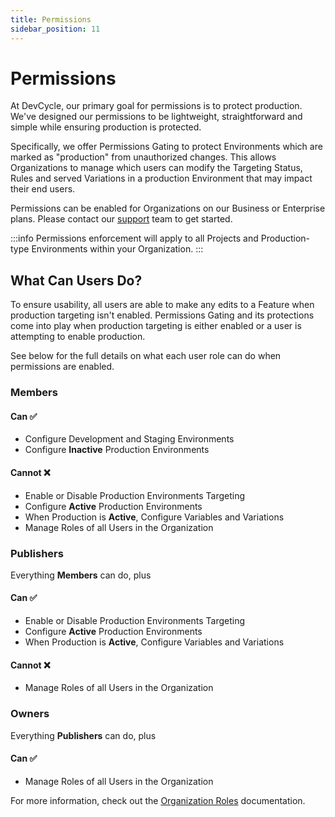 ```yaml
---
title: Permissions
sidebar_position: 11
---
```


# Permissions

At DevCycle, our primary goal for permissions is to protect production. We've designed our permissions to be lightweight, straightforward and simple while ensuring production is protected.

Specifically, we offer Permissions Gating to protect Environments which are marked as "production" from unauthorized changes. This allows Organizations to manage which users can modify the Targeting Status, Rules and served Variations in a production Environment that may impact their end users.

Permissions can be enabled for Organizations on our Business or Enterprise plans. Please contact our [support](mailto:support@devcycle.com) team to get started.

:::info
Permissions enforcement will apply to all Projects and Production-type Environments within your Organization.
:::

## What Can Users Do?

To ensure usability, all users are able to make any edits to a Feature when production targeting isn't enabled. Permissions Gating and its protections come into play when production targeting is either enabled or a user is attempting to enable production.

See below for the full details on what each user role can do when permissions are enabled.

### Members

#### Can ✅

- Configure Development and Staging Environments
- Configure **Inactive** Production Environments

#### Cannot ❌

- Enable or Disable Production Environments Targeting
- Configure **Active** Production Environments
- When Production is **Active**, Configure Variables and Variations
- Manage Roles of all Users in the Organization

### Publishers

Everything **Members** can do, plus

#### Can ✅

- Enable or Disable Production Environments Targeting
- Configure **Active** Production Environments
- When Production is **Active**, Configure Variables and Variations

#### Cannot ❌

- Manage Roles of all Users in the Organization

### Owners

Everything **Publishers** can do, plus

#### Can ✅

- Manage Roles of all Users in the Organization

For more information, check out the [Organization Roles](/essentials/organizations#organization-roles) documentation.
